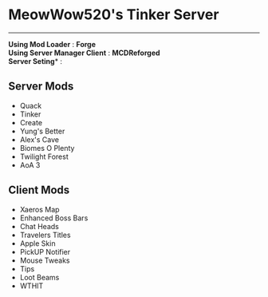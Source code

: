 # MeowWow520's Tinker Server 
---

**Using Mod Loader** : **Forge**    
**Using Server Manager Client** : **MCDReforged**    
**Server Seting*** : 
## Server Mods 

- Quack
- Tinker
- Create
- Yung's Better 
- Alex's Cave
- Biomes O Plenty
- Twilight Forest
- AoA 3

## Client Mods

- Xaeros Map
- Enhanced Boss Bars
- Chat Heads
- Travelers Titles
- Apple Skin
- PickUP Notifier
- Mouse Tweaks
- Tips
- Loot Beams
- WTHIT
